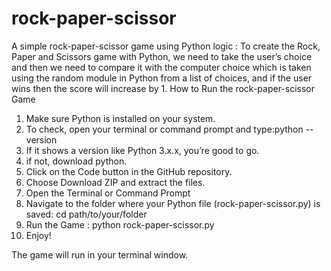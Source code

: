 # rock-paper-scissor
A simple rock-paper-scissor game using Python logic : 
To create the Rock, Paper and Scissors game with Python, we need to take the user’s choice and then we need to compare it with the computer choice which is taken using the random module in Python from a list of choices, and if the user wins then the score will increase by 1.
How to Run the rock-paper-scissor Game
1. Make sure Python is installed on your system.
2. To check, open your terminal or command prompt and type:python --version
3. If it shows a version like Python 3.x.x, you’re good to go.
4. if not, download python.
5. Click on the Code button in the GitHub repository.
6. Choose Download ZIP and extract the files.
7. Open the Terminal or Command Prompt
8. Navigate to the folder where your Python file (rock-paper-scissor.py) is saved: cd path/to/your/folder
9. Run the Game : python rock-paper-scissor.py
10. Enjoy!

The game will run in your terminal window.

